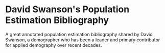 # David Swanson's Population Estimation Bibliography
A great annotated population estimation bibliography shared by David Swanson, a demographer who has been a leader and primary contributor for applied demography over recent decades. 
